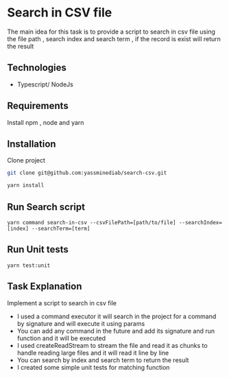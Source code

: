 
# Search in CSV file

The main idea for this task is to provide a script to search in csv file using the file path , search index and search term , if the record is exist will return the result
## Technologies
- Typescript/ NodeJs 

## Requirements
Install npm , node and yarn

## Installation 
Clone project 

```bash
git clone git@github.com:yassminediab/search-csv.git
``` 

```bash
yarn install
``` 

 ## Run Search script 
  ```
 yarn command search-in-csv --csvFilePath=[path/to/file] --searchIndex=[index] --searchTerm=[term]
  ``` 

 ## Run Unit tests 
  ```
  yarn test:unit       
  ``` 
 
 ## Task Explanation
 
 Implement a script to search in csv file
 -  I used a command executor it will search in the project for a command by signature and will execute it using params  
 -  You can add any command in the future and add its signature and run function and it will be executed
 -  I used createReadStream to stream the file and read it as chunks to handle reading large files and it will read it line by line
 -  You can search by index and search term to return the result
 -  I created some simple unit tests for matching function
